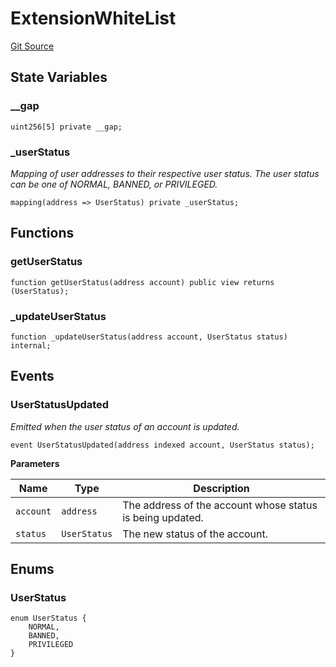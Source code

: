 # ExtensionWhiteList
[Git Source](https://cardpay-test.com/git@gitlab.stablecoin/unlimit-defi/blob/c7db5af1f45d7a5d76d56fec25448244aa8d00e7/contracts/extensions/ExtensionWhiteList.sol)


## State Variables
### __gap

```solidity
uint256[5] private __gap;
```


### _userStatus
*Mapping of user addresses to their respective user status.
The user status can be one of NORMAL, BANNED, or PRIVILEGED.*


```solidity
mapping(address => UserStatus) private _userStatus;
```


## Functions
### getUserStatus


```solidity
function getUserStatus(address account) public view returns (UserStatus);
```

### _updateUserStatus


```solidity
function _updateUserStatus(address account, UserStatus status) internal;
```

## Events
### UserStatusUpdated
*Emitted when the user status of an account is updated.*


```solidity
event UserStatusUpdated(address indexed account, UserStatus status);
```

**Parameters**

|Name|Type|Description|
|----|----|-----------|
|`account`|`address`|The address of the account whose status is being updated.|
|`status`|`UserStatus`|The new status of the account.|

## Enums
### UserStatus

```solidity
enum UserStatus {
    NORMAL,
    BANNED,
    PRIVILEGED
}
```

